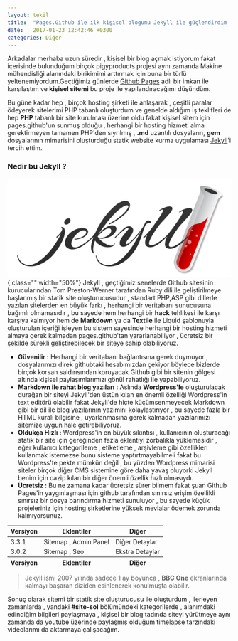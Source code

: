 ```yaml
---
layout: tekil
title:  "Pages.Github ile ilk kişisel blogumu Jekyll ile güçlendirdim !"
date:   2017-01-23 12:42:46 +0300
categories: Diğer
---
```

Arkadalar merhaba uzun süredir , kişisel bir blog açmak istiyorum fakat içerisinde bulunduğum birçok pigyproducts projesi aynı zamanda Makine mühendisliği alanındaki birikimimi arttırmak için buna bir türlü yeltenemiyordum.Geçtiğimiz günlerde [Github Pages](https://pages.github.com "Github Pages") adlı bir imkan ile karşılaştım ve **kişisel sitemi** bu proje ile yapılandıracağımı düşündüm.

Bu güne kadar hep , birçok hosting şirketi ile anlaşarak , çeşitli paralar ödeyerek sitelerimi PHP tabanlı oluşturdum ve genelde aldığım iş teklifleri de hep **PHP** tabanlı bir site kurulması üzerine oldu fakat kişisel sitem için pages.github'un sunmuş olduğu , herhangi bir hosting hizmeti alma gerektirmeyen tamamen PHP'den sıyrılmış , **.md** uzantılı dosyaların, **gem** dosyalarının mimarisini oluşturduğu statik website kurma uygulaması [Jekyll](https://jekyllrb.com/ "Jekyll'in resmi sitesi")'i tercih ettim.

### Nedir bu Jekyll ?
![Jekyll Logosu Nasıl Gözüküyor ?](yuklemeler/jekyll.png){:class="" width="50%"}
Jekyll , geçtiğimiz senelerde Github sitesinin kurucularından Tom Preston-Werner tarafından Ruby dili ile geliştirilmeye başlanmış bir statik site oluşturucusudur , standart PHP,ASP gibi dillerle yazılan sitelerden en büyük farkı , herhangi bir veritabanı sunucusuna bağımlı olmamasıdır , bu sayede hem herhangi bir **hack** tehlikesi ile karşı karşıya kalmıyor hem de **Markdown** ya da **Textile** ile Liquid şablonuyla oluşturulan içeriği işleyen bu sistem sayesinde herhangi bir hosting hizmeti almaya gerek kalmadan pages.github'tan yararlanabiliyor , ücretsiz bir şekilde sürekli geliştirebilecek bir siteye sahip olabiliyoruz.
<!--dahafazla-->
*   **Güvenilir :** Herhangi bir veritabanı bağlantısına gerek duymuyor , dosyalarımızı direk githubtaki hesabımızdan çekiyor böylece bizlerde birçok korsan saldırısından koruyacak Github gibi bir sitenin gölgesi altında kişisel paylaşımlarımızı gönül rahatlığı ile yapabiliyoruz.
*   **Markdown ile rahat blog yazıları :** Aslında **Wordpress'le** oluşturulacak durağan bir siteyi Jekyll'den üstün kılan en önemli özelliği Wordpress'in text editörü olabilir fakat Jekyll'de hiçte küçümsenmeyecek Markdown gibi bir dil ile blog yazılarının yazımını kolaylaştırıyor , bu sayede fazla bir HTML kuralı bilgisine , uyarlanmasına gerek kalmadan yazılarımızı sitemize uygun hale getirebiliyoruz.
*   **Oldukça Hızlı :** Wordpress'in en büyük sıkıntısı , kullanıcının oluşturacağı statik bir site için gereğinden fazla eklentiyi zorbalıkla yüklemesidir , eğer kullanıcı kategorileme , etiketleme , arşivleme gibi özellikleri kullanmak istemezse bunu sisteme yaptırtmayabilmeli fakat bu Wordpress'te pekte mümkün değil , bu yüzden Wordpress mimarisi siteler birçok diğer CMS sistemine göre daha yavaş oluyorki Jekyll benim için cazip kılan bir diğer önemli özellik hızlı olmasıydı.
*   **Ücretsiz :** Bu ne zamana kadar ücretsiz sürer bilmem fakat şuan Github Pages'in yaygınlaşması için github tarafından sınırsız erişim özellikli sınırsız bir dosya barındırma hizmeti sunuluyor , bu sayede küçük projeleriniz için hosting şirketlerine yüksek mevlalar ödemek zorunda kalmıyorsunuz.
<table>

<thead>

<tr>

<th>Versiyon</th>

<th>Eklentiler</th>

<th>Diğer</th>

</tr>

</thead>

<tbody>

<tr>

<td>3.3.1</td>

<td>Sitemap , Admin Panel</td>

<td>Diğer Detaylar</td>

</tr>

<tr>

<td>3.0.2</td>

<td>Sitemap , Seo</td>

<td>Ekstra Detaylar</td>

</tr>

</tbody>

<thead>

<tr>

<th>Versiyon</th>

<th>Eklentiler</th>

<th>Diğer</th>

</tr>

</thead>

</table>

> Jekyll ismi 2007 yılında sadece 1 ay boyunca , **BBC One** ekranlarında kalmayı başaran diziden esinlenerek konulmuşta olabilir.

Sonuç olarak sitemi bir statik site oluşturucusu ile oluşturdum , ilerleyen zamanlarda , yandaki **#site-sol** bölümündeki kategorilerde , alanımdaki edindiğim bilgileri paylaşmaya , kişisel bir blog tadında siteyi yürütmeye aynı zamanda da youtube üzerinde paylaşmış olduğum timelapse tarzındaki videolarımı da aktarmaya çalışacağım.
